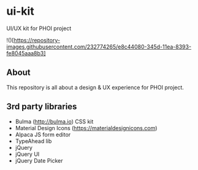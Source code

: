 # ui-kit
UI/UX kit for PHOI project

!()[https://repository-images.githubusercontent.com/232774265/e8c44080-345d-11ea-8393-fe8045aaa8b3]
## About
This repository is all about a design & UX experience for PHOI project.

## 3rd party libraries

- Bulma (http://bulma.io) CSS kit
- Material Design Icons (https://materialdesignicons.com)
- Alpaca JS form editor
- TypeAhead lib
- jQuery
- jQuery UI
- jQuery Date Picker
